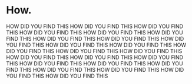 # How.
HOW DID YOU FIND THIS HOW DID YOU FIND THIS HOW DID YOU FIND THIS HOW DID YOU FIND THIS HOW DID YOU FIND THIS HOW DID YOU FIND THIS HOW DID YOU FIND THIS HOW DID YOU FIND THIS HOW DID YOU FIND THIS HOW DID YOU FIND THIS HOW DID YOU FIND THIS HOW DID YOU FIND THIS HOW DID YOU FIND THIS HOW DID YOU FIND THIS HOW DID YOU FIND THIS HOW DID YOU FIND THIS HOW DID YOU FIND THIS HOW DID YOU FIND THIS HOW DID YOU FIND THIS HOW DID YOU FIND THIS HOW DID YOU FIND THIS HOW DID YOU FIND THIS HOW DID YOU FIND THIS HOW DID YOU FIND THIS 
